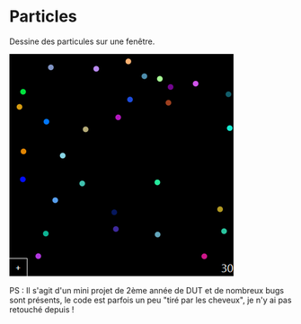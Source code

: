 # Particles
Dessine des particules sur une fenêtre.

![alt text](https://github.com/AnthonyLedru/particles/blob/master/particles.png)

PS : Il s'agit d'un mini projet de 2ème année de DUT et de nombreux bugs sont présents, le code est parfois un peu "tiré par les cheveux", je n'y ai pas retouché depuis !
